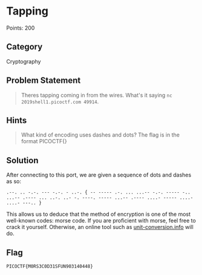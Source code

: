 # Tapping
Points: 200
## Category
Cryptography
## Problem Statement
> Theres tapping coming in from the wires. What's it saying `nc 2019shell1.picoctf.com 49914`.
## Hints
> What kind of encoding uses dashes and dots?
> The flag is in the format PICOCTF{}
## Solution
After connecting to this port, we are given a sequence of dots and dashes as so:
```
.--. .. -.-. --- -.-. - ..-. { -- ----- .-. ... ...-- -.-. ----- -.. ...-- .---- ... ..-. ..- -. ----. ----- ...-- .---- ....- ----- ....- ....- ---.. } 
```
This allows us to deduce that the method of encryption is one of the most well-known codes: morse code. If you are proficient with morse, feel free to crack it yourself. Otherwise, an online tool such as [unit-conversion.info](http://www.unit-conversion.info/texttools/morse-code/) will do.
## Flag
`PICOCTF{M0RS3C0D31SFUN903140448}`